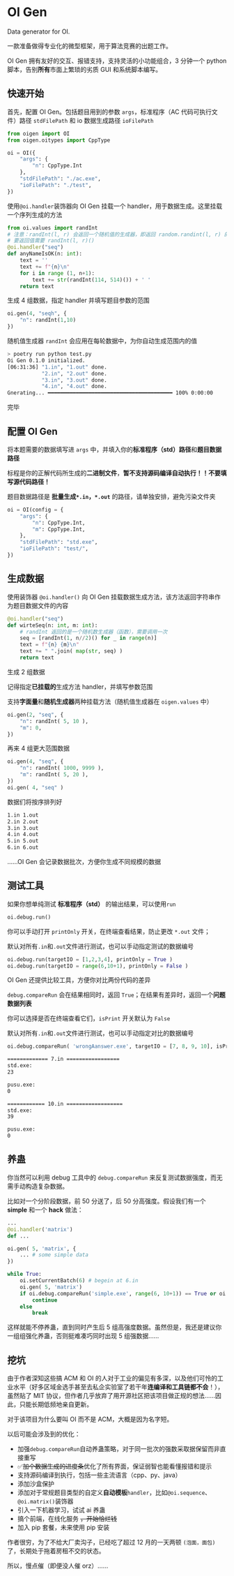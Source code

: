 # OI Gen

Data generator for OI.

一款准备做得专业化的微型框架，用于算法竞赛的出题工作。

OI Gen 拥有友好的交互、报错支持，支持灵活的小功能组合，3 分钟一个 python 脚本，告别**所有**市面上繁琐的劣质 GUI 和系统脚本编写。

## 快速开始

首先，配置 OI Gen。包括题目用到的参数 `args`，标准程序（AC 代码可执行文件）路径 `stdFilePath` 和 io 数据生成路径 `ioFilePath`

```py
from oigen import OI
from oigen.oitypes import CppType

oi = OI({
    "args": {
        "n": CppType.Int
    },
    "stdFilePath": "./ac.exe",
    "ioFilePath": "./test",
})
```

使用`@oi.handler`装饰器向 OI Gen 挂载一个 handler，用于数据生成。这里挂载一个序列生成的方法

```py
from oi.values import randInt
# 注意：randInt(l, r) 会返回一个随机值的生成器，即返回 random.randint(l, r) 的函数签名
# 要返回值需要 randInt(l, r)()
@oi.handler("seq")
def anyNameIsOK(n: int):
    text = ''
    text += f"{n}\n"
    for i in range (1, n+1):
        text += str(randInt(114, 514)()) + ' ' 
    return text
```

生成 4 组数据，指定 handler 并填写题目参数的范围

```py
oi.gen(4, "seqh", {
    "n": randInt(1,10)
})
```

随机值生成器 `randInt` 会应用在每轮数据中，为你自动生成范围内的值

```sh
> poetry run python test.py
Oi Gen 0.1.0 initialized.
[06:31:36] "1.in", "1.out" done.
           "2.in", "2.out" done.
           "3.in", "3.out" done.
           "4.in", "4.out" done.
Gnerating... ━━━━━━━━━━━━━━━━━━━━━━━━━━━━━━━━━━━━━━━━ 100% 0:00:00
```

完毕

## 配置 OI Gen

将本题需要的数据填写进 `args` 中，并填入你的**标准程序（std）路径**和**题目数据路径**

标程是你的正解代码所生成的**二进制文件**，**暂不支持源码编译自动执行！！不要填写源代码路径！**

题目数据路径是 **批量生成`*.in`，`*.out`** 的路径，请单独安排，避免污染文件夹

```py
oi = OI(config = {
    "args": {
        "n": CppType.Int,
        "m": CppType.Int,
    },
    "stdFilePath": "std.exe",
    "ioFilePath": "test/",
})
```

## 生成数据

使用装饰器 `@oi.handler()` 向 OI Gen 挂载数据生成方法，该方法返回字符串作为题目数据文件的内容

```py
@oi.handler("seq")
def wirteSeq(n: int, m: int):
    # randInt 返回的是一个随机数生成器（函数），需要调用一次
    seq = [randInt(1, n//2)() for _ in range(n)]
    text = f"{n} {m}\n"
    text += " ".join( map(str, seq) )
    return text
```

生成 2 组数据

记得指定**已挂载的**生成方法 handler，并填写参数范围

支持**字面量**和**随机生成器**两种挂载方法（随机值生成器在 `oigen.values` 中）

```py
oi.gen(2, "seq", {
    "n": randInt( 5, 10 ),
    "m": 0,
})
```

再来 4 组更大范围数据

```py
oi.gen(4, "seq", {
    "n": randInt( 1000, 9999 ),
    "m": randInt( 5, 20 ),
})
oi.gen( 4, "seq" )
```

数据们将按序排列好 

```sh
1.in 1.out
2.in 2.out
3.in 3.out
4.in 4.out
5.in 5.out
6.in 6.out
```

……OI Gen 会记录数据批次，方便你生成不同规模的数据

## 测试工具

如果你想单纯测试 **标准程序（std）** 的输出结果，可以使用`run`

```py
oi.debug.run()
```

你可以手动打开 `printOnly` 开关，在终端查看结果，防止更改 `*.out` 文件；

默认对所有`.in`和`.out`文件进行测试，也可以手动指定测试的数据编号

```py
oi.debug.run(targetIO = [1,2,3,4], printOnly = True )
oi.debug.run(targetIO = range(6,10+1), printOnly = False )
```

OI Gen 还提供比较工具，方便你对比两份代码的差异

`debug.compareRun` 会在结果相同时，返回 `True`；在结果有差异时，返回一个**问题数据列表**

你可以选择是否在终端查看它们，`isPrint` 开关默认为 `False`

默认对所有`.in`和`.out`文件进行测试，也可以手动指定对比的数据编号

```py
oi.debug.compareRun( 'wrongAanswer.exe', targetIO = [7, 8, 9, 10], isPrint = True )
```

```sh
============= 7.in =================
std.exe:
23

pusu.exe:
0

============ 10.in ==================
std.exe:
39

pusu.exe:
0
```

## 养蛊

你当然可以利用 debug 工具中的 `debug.compareRun` 来反复测试数据强度，而无需手动构造复杂数据。

比如对一个分阶段数据，前 50 分送了，后 50 分高强度。假设我们有一个 **simple** 和一个 **hack** 做法：

```py
...
@oi.handler('matrix')
def ...

oi.gen( 5, 'matrix', {
    ... # some simple data
})

while True:
    oi.setCurrentBatch(6) # begein at 6.in
    oi.gen( 5, 'matrix')
    if oi.debug.compareRun('simple.exe', range(6, 10+1)) == True or oi.debug.compareRun('hack.exe', range(6, 10+1)) == True:
        continue
    else
        break

```

这样就能不停养蛊，直到同时产生后 5 组高强度数据。虽然但是，我还是建议你一组组强化养蛊，否则挺难凑巧同时出现 5 组强数据……

## 挖坑

由于作者深知这些搞 ACM 和 OI 的人对于工业的偏见有多深，以及他们可怜的工业水平（好多区域金选手甚至去私企实验室了若干年**连编译和工具链都不会**！），虽然贴了 MIT 协议，但作者几乎放弃了用开源社区把该项目做正规的想法……因此，只能长期低频地亲自更新。

对于该项目为什么要叫 OI 而不是 ACM，大概是因为名字短。

以后可能会涉及到的优化：

- 加强`debug.compareRun`自动养蛊策略，对于同一批次的强数采取据保留而非直接重写
- ✅~~加个数据生成的进度条~~优化了所有界面，保证弱智也能看懂报错和提示
- 支持源码编译到执行，包括一些主流语言（cpp、py、java）
- 添加沙盒保护
- 添加对于常规题目类型的自定义**自动模板**`handler`，比如`@oi.sequence`、`@oi.matrix()`装饰器
- 引入一下机器学习，试试 ai 养蛊
- 搞个前端，在线化服务 ~~，开始恰烂钱~~
- 加入 pip 套餐，未来使用 pip 安装

作者很穷，为了不给大厂卖沟子，已经吃了超过 12 月的一天两顿 `(泡面，面包)` 了，长期处于拖着房租不交的状态。

所以，慢点催（即便没人催 orz）……